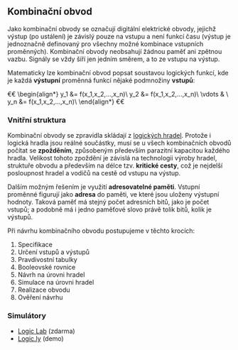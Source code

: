 ## Kombinační obvod

Jako kombinační obvody se označují digitální elektrické obvody, jejichž výstup (po ustálení) je závislý pouze na vstupu a není funkcí času (výstup je jednoznačně definovaný pro všechny možné kombinace vstupních proměnných). Kombinační obvody neobsahují žádnou paměť ani zpětnou vazbu. Signály se vždy šíří jen jedním směrem, a to ze vstupu na výstup.

Matematicky lze kombinační obvod popsat soustavou logických funkcí, kde je každá **výstupní** proměnná funkcí nějaké podmnožiny **vstupů**:

€€
\begin{align*}
y_1 &= f(x_1,x_2,...,x_n)\\
y_2 &= f(x_1,x_2,...,x_n)\\
\vdots & \\
y_n &= f(x_1,x_2,...,x_n)\\
\end{align*}
€€

### Vnitřní struktura

Kombinační obvody se zpravidla skládají z [logických hradel](wiki/logicke-hradlo). Protože i logická hradla jsou reálné součástky, musí se u všech kombinačních obvodů počítat se **zpožděním**, způsobeným především parazitní kapacitou každého hradla. Velikost tohoto zpoždění je závislá na technologii výroby hradel, struktuře obvodu a především na délce tzv. **kritické cesty**, což je nejdelší posloupnost hradel a vodičů na cestě od vstupu na výstup.

Dalším možným řešením je využití **adresovatelné paměti**. Vstupní proměnné figurují jako **adresa** do paměti, ve které jsou uloženy výstupní hodnoty. Taková paměť má stejný počet adresních bitů, jako je počet vstupů; a podobně má i jedno paměťové slovo právě tolik bitů, kolik je výstupů.

Při návrhu kombinačního obvodu postupujeme v těchto krocích:

1. Specifikace
1. Určení vstupů a výstupů
1. Pravdivostní tabulky
1. Booleovské rovnice
1. Návrh na úrovni hradel
1. Simulace na úrovni hradel
1. Realizace obvodu
1. Ověření návrhu

### Simulátory

- [Logic Lab](http://www.neuroproductions.be/logic-lab/) (zdarma)
- [Logic.ly](http://logic.ly/demo/) (demo)